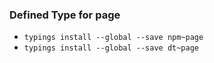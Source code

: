 ### Defined Type for page

- `typings install --global --save npm~page`
- `typings install --global --save dt~page`